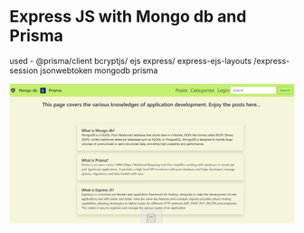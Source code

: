 # Express JS with Mongo db and Prisma

used - @prisma/client bcryptjs/ ejs express/ express-ejs-layouts /express-session jsonwebtoken mongodb prisma

![home screenshot](https://raw.githubusercontent.com/taniathanda/expressjswithmongoprisma/refs/heads/main/images/homepagescreenshot.png)
